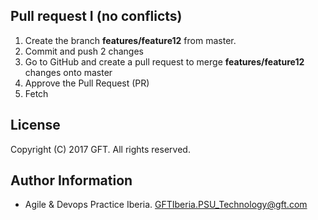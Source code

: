## Pull request I (no conflicts)

 1. Create the branch **features/feature12** from master.
 2. Commit and push 2 changes
 3. Go to GitHub and create a pull request to merge **features/feature12** changes onto master
 4. Approve the Pull Request (PR)
 5. Fetch

## License
Copyright (C) 2017 GFT. All rights reserved.

## Author Information
* Agile & Devops Practice Iberia. GFTIberia.PSU_Technology@gft.com
